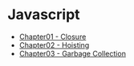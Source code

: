# Javascript

* [Chapter01 - Closure](https://github.com/lee-sohyun/Javascript/blob/master/Chapter01%20-%20Closure.md)
* [Chapter02 - Hoisting](https://github.com/lee-sohyun/Javascript/blob/master/Chapter02%20-%20Hoisting.md)
* [Chapter03 - Garbage Collection](https://github.com/lee-sohyun/Javascript/blob/master/Chapter03%20-%20Garbage%20Collection.md)
